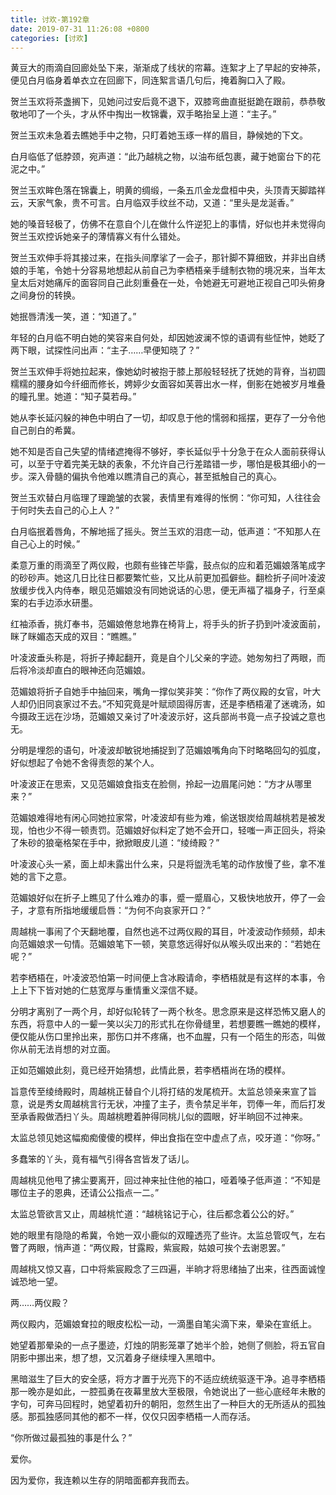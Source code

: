 ```yaml
---
title: 讨欢-第192章
date: 2019-07-31 11:26:08 +0800
categories: [讨欢]
---
```


黄豆大的雨滴自回廊处坠下来，渐渐成了线状的帘幕。连絮才上了早起的安神茶，便见白月临身着单衣立在回廊下，同连絮言语几句后，掩着胸口入了殿。

贺兰玉欢将茶盏搁下，见她问过安后竟不退下，双膝弯曲直挺挺跪在跟前，恭恭敬敬地叩了一个头，才从怀中掏出一枚锦囊，双手略抬呈上道：“主子。”

贺兰玉欢未急着去瞧她手中之物，只盯着她玉琢一样的眉目，静候她的下文。

白月临低了低脖颈，宛声道：“此乃越桃之物，以油布纸包裹，藏于她窗台下的花泥之中。”

贺兰玉欢眸色落在锦囊上，明黄的绸缎，一条五爪金龙盘桓中央，头顶青天脚踏祥云，天家气象，贵不可言。白月临双手纹丝不动，又道：“里头是龙涎香。”

她的嗓音轻极了，仿佛不在意自个儿在做什么忤逆犯上的事情，好似也并未觉得向贺兰玉欢控诉她亲子的薄情寡义有什么错处。

贺兰玉欢伸手将其接过来，在指头间摩挲了一会子，那针脚不算细致，并非出自绣娘的手笔，令她十分容易地想起从前自己为李栖梧亲手缝制衣物的境况来，当年太皇太后对她痛斥的面容同自己此刻重叠在一处，令她避无可避地正视自己叩头俯身之间身份的转换。

她抿唇清浅一笑，道：“知道了。”

年轻的白月临不明白她的笑容来自何处，却因她波澜不惊的语调有些怔忡，她眨了两下眼，试探性问出声：“主子……早便知晓了？”

贺兰玉欢伸手将她拉起来，像她幼时被抱于膝上那般轻轻抚了抚她的背脊，当初圆糯糯的腰身如今纤细而修长，娉婷少女面容如芙蓉出水一样，倒影在她被岁月堆叠的瞳孔里。她道：“知子莫若母。”

她从李长延闪躲的神色中明白了一切，却叹息于他的懦弱和摇摆，更存了一分令他自己剖白的希冀。

她不知是否自己失望的情绪遮掩得不够好，李长延似乎十分急于在众人面前获得认可，以至于守着完美无缺的表象，不允许自己行差踏错一步，哪怕是极其细小的一步。深入骨髓的偏执令他难以瞧清自己的真心，甚至抵触自己的真心。

贺兰玉欢替白月临理了理跪皱的衣裳，表情里有难得的怅惘：“你可知，人往往会于何时失去自己的心上人？”

白月临抿着唇角，不解地摇了摇头。贺兰玉欢的泪痣一动，低声道：“不知那人在自己心上的时候。”

柔意万重的雨滴至了两仪殿，也颇有些锋芒毕露，鼓点似的应和着范媚娘落笔成字的砂砂声。她这几日比往日都要繁忙些，又比从前更加孤僻些。翻检折子间叶凌波放缓步伐入内侍奉，眼见范媚娘没有同她说话的心思，便无声福了福身子，行至桌案的右手边添水研墨。

红袖添香，挑灯奉书，范媚娘倦怠地靠在椅背上，将手头的折子扔到叶凌波面前，眯了眯媚态天成的双目：“瞧瞧。”

叶凌波垂头称是，将折子捧起翻开，竟是自个儿父亲的字迹。她匆匆扫了两眼，而后将冷淡却直白的眼神还向范媚娘。

范媚娘将折子自她手中抽回来，嘴角一撑似笑非笑：“你作了两仪殿的女官，叶大人却仍旧同哀家过不去。”不知究竟是叶赋顽固得厉害，还是李栖梧灌了迷魂汤，如今摄政王远在沙场，范媚娘又亲讨了叶凌波示好，这兵部尚书竟一点子投诚之意也无。

分明是埋怨的语句，叶凌波却敏锐地捕捉到了范媚娘嘴角向下时略略回勾的弧度，好似想起了令她不舍得责怨的某个人。

叶凌波正在思索，又见范媚娘食指支在脸侧，拎起一边眉尾问她：“方才从哪里来？”

范媚娘难得地有闲心同她拉家常，叶凌波却有些为难，偷送银炭给周越桃若是被发现，怕也少不得一顿责罚。范媚娘好似料定了她不会开口，轻嗤一声正回头，将染了朱砂的狼毫格架在手中，掀掀眼皮儿道：“绫绮殿？”

叶凌波心头一紧，面上却未露出什么来，只是将盥洗毛笔的动作放慢了些，拿不准她的言下之意。

范媚娘好似在折子上瞧见了什么难办的事，蹙一蹙眉心，又极快地放开，停了一会子，才意有所指地缓缓启唇：“为何不向哀家开口？”

周越桃一事闹了个天翻地覆，自然也逃不过两仪殿的耳目，叶凌波动作频频，却未向范媚娘求一句情。范媚娘笔下一顿，笑意悠远得好似从喉头叹出来的：“若她在呢？”

若李栖梧在，叶凌波恐怕第一时间便上含冰殿请命，李栖梧就是有这样的本事，令上上下下皆对她的仁慈宽厚与重情重义深信不疑。

分明才离别了一两个月，却好似轮转了一两个秋冬。思念原来是这样恐怖又磨人的东西，将意中人的一颦一笑以尖刀的形式扎在你骨缝里，若想要瞧一瞧她的模样，便仅能从伤口里拎出来，那伤口并不疼痛，也不血腥，只有一个陌生的形态，叫做你从前无法肖想的对立面。

正如范媚娘此刻，竟已经开始猜想，此情此景，若李栖梧尚在场的模样。

旨意传至绫绮殿时，周越桃正替自个儿将打结的发尾梳开。太监总领亲来宣了旨意，说是秀女周越桃言行无状，冲撞了主子，责令禁足半年，罚俸一年，而后打发至承香殿做洒扫丫头。周越桃瞪着肿得同桃儿似的圆眼，好半晌回不过神来。

太监总领见她这幅痴痴傻傻的模样，伸出食指在空中虚点了点，咬牙道：“你呀。”

多蠢笨的丫头，竟有福气引得各宫皆发了话儿。

周越桃见他甩了拂尘要离开，回过神来扯住他的袖口，哑着嗓子低声道：“不知是哪位主子的恩典，还请公公指点一二。”

太监总管欲言又止，周越桃忙道：“越桃铭记于心，往后都念着公公的好。”

她的眼里有隐隐的希冀，令她一双小鹿似的双瞳透亮了些许。太监总管叹气，左右瞥了两眼，悄声道：“两仪殿，甘露殿，紫宸殿，姑娘可挨个去谢恩罢。”

周越桃又惊又喜，口中将紫宸殿念了三四遍，半晌才将思绪抽了出来，往西面诚惶诚恐地一望。

两……两仪殿？

两仪殿内，范媚娘耷拉的眼皮松松一动，一滴墨自笔尖滴下来，晕染在宣纸上。

她望着那晕染的一点子墨迹，灯烛的阴影笼罩了她半个脸，她侧了侧脸，将五官自阴影中挪出来，想了想，又沉着身子继续埋入黑暗中。

黑暗滋生了巨大的安全感，将方才置于光亮下的不适应统统驱逐干净。追寻李栖梧那一晚亦是如此，一腔孤勇在夜幕里放大至极限，令她说出了一些心底经年未散的字句，可奔马回程时，她望着初升的朝阳，忽然生出了一种巨大的无所适从的孤独感。那孤独感同其他的都不一样，仅仅只因李栖梧一人而存活。

“你所做过最孤独的事是什么？”

爱你。

因为爱你，我连赖以生存的阴暗面都弃我而去。


